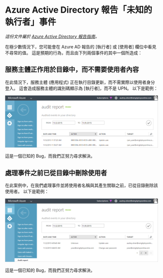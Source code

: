 <properties
   pageTitle="Azure Active Directory 報告「未知的執行者」| Microsoft Azure"
   description="說明 Azure Active Directory 報告中的「未知的執行者」事件"
   services="active-directory"
   documentationCenter=""
   authors="kenhoff"
   manager="mbaldwin"
   editor=""/>

<tags
   ms.service="active-directory"
   ms.devlang="na"
   ms.topic="article"
   ms.tgt_pltfrm="na"
   ms.workload="identity"
   ms.date="12/07/2015"
   ms.author="kenhoff"/>

# Azure Active Directory 報告「未知的執行者」事件

*這份文件屬於 [Azure Active Directory 報告指南](active-directory-reporting-guide.md)。*

在極少數情況下，您可能會在 Azure AD 報告的 [執行者] 或 [使用者] 欄位中看見不尋常的值。 這是預期的行為，而且由下列兩個事件的其中一個所造成：

## 服務主體正作用於目錄中，而不需要使用者內容

在此情況下，服務主體 (應用程式) 正在執行目錄更新，而不需實際以使用者身分登入。 這會造成服務主體的識別碼顯示為 [執行者]，而不是 UPN。 以下是範例：

![](./media/active-directory-reporting-unknown-actor/spd-actor.png)

這是一個已知的 Bug，而我們正努力尋求解決。

## 處理事件之前已從目錄中刪除使用者

在此案例中，在我們處理事件並將使用者名稱與其產生關聯之前，已從目錄刪除該使用者。 以下是範例：

![](./media/active-directory-reporting-unknown-actor/unknown-actor.png)

這是一個已知的 Bug，而我們正努力尋求解決。

<!-- ![](./media/active-directory-reporting-unknown-actor/uid-actor.png) -->


